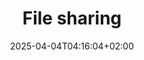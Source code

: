 ---
weight: 999
title: "File sharing"
description: "[SFTP And FTP](./file-sharing/sftp-and-ftp) • [Samba](./file-sharing/samba) • [ISCSI](./file-sharing/iscsi)"
icon: "host"
date: "2025-04-04T04:16:04+02:00"
lastmod: "2025-04-04T04:16:04+02:00"
toc: true
---